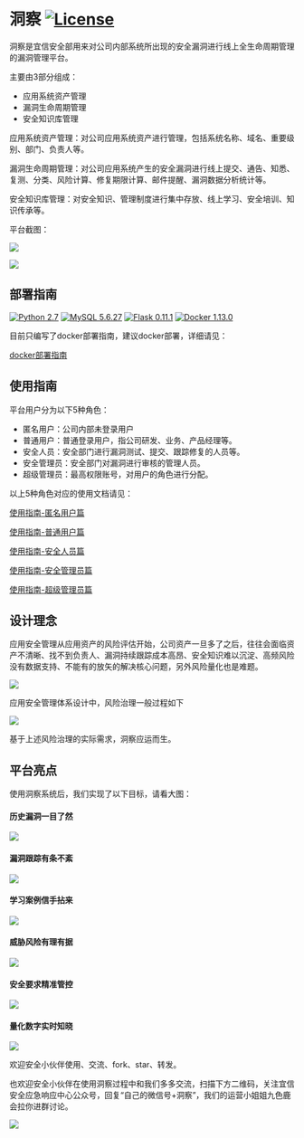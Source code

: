 # 洞察 [![License](https://img.shields.io/aur/license/yaourt.svg)](https://github.com/creditease-sec/insight/blob/open-source/LICENSE)

洞察是宜信安全部用来对公司内部系统所出现的安全漏洞进行线上全生命周期管理的漏洞管理平台。

主要由3部分组成：
* 应用系统资产管理
* 漏洞生命周期管理
* 安全知识库管理

应用系统资产管理：对公司应用系统资产进行管理，包括系统名称、域名、重要级别、部门、负责人等。

漏洞生命周期管理：对公司应用系统产生的安全漏洞进行线上提交、通告、知悉、复测、分类、风险计算、修复期限计算、邮件提醒、漏洞数据分析统计等。

安全知识库管理：对安全知识、管理制度进行集中存放、线上学习、安全培训、知识传承等。

平台截图：

![](docs/pics/登录后首页.png)

![](docs/pics/外网风险统计.png)

## 部署指南

[![Python 2.7](https://img.shields.io/badge/python-2.7-green.svg)](https://www.python.org/)
[![MySQL 5.6.27](https://img.shields.io/badge/mysql-5.6.27-orange.svg)](https://www.mysql.com)
[![Flask 0.11.1](https://img.shields.io/badge/flask-0.11.1-yellow.svg)](https://github.com/pallets/flask)
[![Docker 1.13.0](https://img.shields.io/badge/docker-1.13.0-blue.svg)](https://www.docker.com/)

目前只编写了docker部署指南，建议docker部署，详细请见：

[docker部署指南](docs/install.md)

## 使用指南

平台用户分为以下5种角色：
* 匿名用户：公司内部未登录用户
* 普通用户：普通登录用户，指公司研发、业务、产品经理等。
* 安全人员：安全部门进行漏洞测试、提交、跟踪修复的人员等。
* 安全管理员：安全部门对漏洞进行审核的管理人员。
* 超级管理员：最高权限账号，对用户的角色进行分配。

以上5种角色对应的使用文档请见：

[使用指南-匿名用户篇](docs/anonymous_user.md)

[使用指南-普通用户篇](docs/normal_user.md)

[使用指南-安全人员篇](docs/sec_user.md)

[使用指南-安全管理员篇](docs/sec_manager.md)

[使用指南-超级管理员篇](docs/super_user.md)

## 设计理念

应用安全管理从应用资产的风险评估开始，公司资产一旦多了之后，往往会面临资产不清晰、找不到负责人、漏洞持续跟踪成本高昂、安全知识难以沉淀、高频风险没有数据支持、不能有的放矢的解决核心问题，另外风险量化也是难题。

![](docs/pics/安全管理痛点.png)

应用安全管理体系设计中，风险治理一般过程如下

![](docs/pics/安全管理体系.png)

基于上述风险治理的实际需求，洞察应运而生。

## 平台亮点

使用洞察系统后，我们实现了以下目标，请看大图：

#### 历史漏洞一目了然

![](docs/pics/历史漏洞一目了然.png)

#### 漏洞跟踪有条不紊

![](docs/pics/漏洞跟踪有条不紊.png)

#### 学习案例信手拈来

![](docs/pics/学习案例信手拈来.png)

#### 威胁风险有理有据

![](docs/pics/威胁风险有理有据.png)

#### 安全要求精准管控

![](docs/pics/安全要求精准管控.png)

#### 量化数字实时知晓

![](docs/pics/量化数字实时知晓.png)

欢迎安全小伙伴使用、交流、fork、star、转发。

也欢迎安全小伙伴在使用洞察过程中和我们多多交流，扫描下方二维码，关注宜信安全应急响应中心公众号，回复“自己的微信号+洞察”，我们的运营小姐姐九色鹿会拉你进群讨论。

![](docs/pics/CESRC.jpeg)